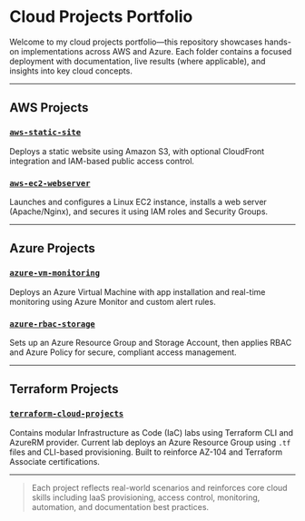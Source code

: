 # Cloud Projects Portfolio

Welcome to my cloud projects portfolio—this repository showcases hands-on implementations across AWS and Azure. Each folder contains a focused deployment with documentation, live results (where applicable), and insights into key cloud concepts.

---

## AWS Projects

### [`aws-static-site`](./aws-cloud-projects/aws-static-site)  
Deploys a static website using Amazon S3, with optional CloudFront integration and IAM-based public access control.

### [`aws-ec2-webserver`](./aws-cloud-projects/aws-ec2-webserver)  
Launches and configures a Linux EC2 instance, installs a web server (Apache/Nginx), and secures it using IAM roles and Security Groups.

---

## Azure Projects

### [`azure-vm-monitoring`](./azure-cloud-projects/azure-vm-monitoring)  
Deploys an Azure Virtual Machine with app installation and real-time monitoring using Azure Monitor and custom alert rules.

### [`azure-rbac-storage`](./azure-cloud-projects/azure-rbac-storage)  
Sets up an Azure Resource Group and Storage Account, then applies RBAC and Azure Policy for secure, compliant access management.

---

## Terraform Projects

### [`terraform-cloud-projects`](./terraform-cloud-projects)  
Contains modular Infrastructure as Code (IaC) labs using Terraform CLI and AzureRM provider. Current lab deploys an Azure Resource Group using `.tf` files and CLI-based provisioning. Built to reinforce AZ-104 and Terraform Associate certifications.

---

> Each project reflects real-world scenarios and reinforces core cloud skills including IaaS provisioning, access control, monitoring, automation, and documentation best practices.
